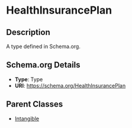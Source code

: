 # HealthInsurancePlan

## Description
A type defined in Schema.org.

## Schema.org Details
- **Type**: Type
- **URI**: https://schema.org/HealthInsurancePlan

## Parent Classes
- [Intangible](../Intangible.md)


